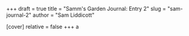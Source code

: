 +++
draft = true
title = "Samm's Garden Journal: Entry 2"
slug = "sam-journal-2"
author = "Sam Liddicott"

[cover]
relative = false
+++
a
